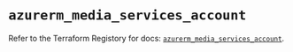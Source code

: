 # `azurerm_media_services_account`

Refer to the Terraform Registory for docs: [`azurerm_media_services_account`](https://www.terraform.io/docs/providers/azurerm/r/media_services_account).
